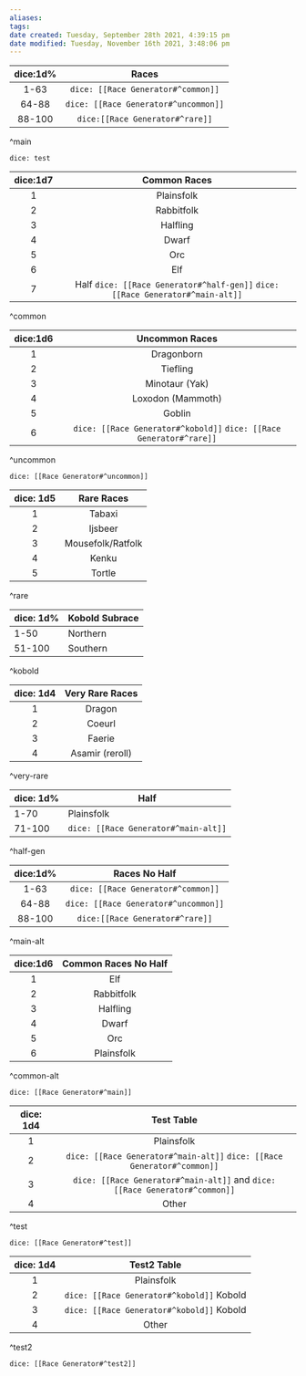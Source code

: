 ```yaml
---
aliases: 
tags: 
date created: Tuesday, September 28th 2021, 4:39:15 pm
date modified: Tuesday, November 16th 2021, 3:48:06 pm
---
```



| dice:1d% |              Races              |
|:--------:|:-------------------------------:|
|   1-63   |  `dice: [[Race Generator#^common]]`  |
|  64-88   | `dice: [[Race Generator#^uncommon]]` |
|  88-100  |   `dice:[[Race Generator#^rare]]`    |
^main


`dice: test`


| dice:1d7 |                                 Common Races                                 |
|:--------:|:----------------------------------------------------------------------------:|
|    1     |                                  Plainsfolk                                  |
|    2     |                                  Rabbitfolk                                  |
|    3     |                                   Halfling                                   |
|    4     |                                    Dwarf                                     |
|    5     |                                     Orc                                      |
|    6     |                                     Elf                                      |
|    7     | Half `dice: [[Race Generator#^half-gen]]` `dice:[[Race Generator#^main-alt]]` |
^common


| dice:1d6 |            Uncommon Races            |
|:--------:|:------------------------------------:|
|    1     |              Dragonborn              |
|    2     |               Tiefling               |
|    3     |            Minotaur (Yak)            |
|    4     |          Loxodon (Mammoth)           |
|    5     |                Goblin                |
|    6     | `dice: [[Race Generator#^kobold]]` `dice: [[Race Generator#^rare]]` |
^uncommon

`dice: [[Race Generator#^uncommon]]`

| dice: 1d5 |    Rare Races     |
|:---------:|:-----------------:|
|     1     |      Tabaxi       |
|     2     |      Ijsbeer      |
|     3     | Mousefolk/Ratfolk |
|     4     |       Kenku       |
|     5     |      Tortle       |
^rare

| dice: 1d% | Kobold Subrace |
| -------- | -------------- |
| 1-50     | Northern       |
| 51-100   | Southern       |
^kobold


| dice: 1d4 | Very Rare Races |
|:---------:|:---------------:|
|     1     |     Dragon      |
|     2     |     Coeurl      |
|     3     |     Faerie      |
|     4     | Asamir (reroll) |
^very-rare



| dice: 1d% | Half                              |
| --------- | --------------------------------- |
| 1-70      | Plainsfolk                        |
| 71-100    | `dice: [[Race Generator#^main-alt]]` |
^half-gen

| dice:1d% |                Races No Half                 |
|:--------:|:------------------------------------:|
|   1-63   | `dice: [[Race Generator#^common]]`  |
|  64-88   | `dice: [[Race Generator#^uncommon]]` |
|  88-100  |   `dice:[[Race Generator#^rare]]`    |
^main-alt

| dice:1d6 | Common Races No Half |
|:--------:|:--------------------:|
|    1     |         Elf          |
|    2     |      Rabbitfolk      |
|    3     |       Halfling       |
|    4     |        Dwarf         |
|    5     |         Orc          |
|    6     |      Plainsfolk      |
^common-alt

`dice: [[Race Generator#^main]]`


| dice: 1d4 |                                   Test Table                                    |
|:---------:|:-------------------------------------------------------------------------------:|
|     1     |                                   Plainsfolk                                    |
|     2     | `dice: [[Race Generator#^main-alt]]` `dice: [[Race Generator#^common]]` |
|     3     | `dice: [[Race Generator#^main-alt]]` and `dice: [[Race Generator#^common]]` |
|     4     |                                      Other                                      |
^test

`dice: [[Race Generator#^test]]`

| dice: 1d4 |                Test2 Table                |
|:---------:|:-----------------------------------------:|
|     1     |                Plainsfolk                 |
|     2     | `dice: [[Race Generator#^kobold]]` Kobold |
|     3     | `dice: [[Race Generator#^kobold]]` Kobold |
|     4     |                   Other                   |
^test2



`dice: [[Race Generator#^test2]]`
